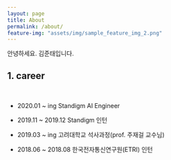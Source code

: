 ```yaml
---
layout: page
title: About
permalink: /about/
feature-img: "assets/img/sample_feature_img_2.png"
---
```


<p>안녕하세요. 김준태입니다.<p>


<h2>1. career</h2>

<br>

-  2020.01 ~ ing  Standigm AI Engineer <p>
-  2019.11 ~ 2019.12  Standigm 인턴 <p>
	<p>
-  2019.03 ~ ing  고려대학교 석사과정(prof. 주재걸 교수님) <p>
-  2018.06 ~ 2018.08  한국전자통신연구원(ETRI) 인턴 <p>
